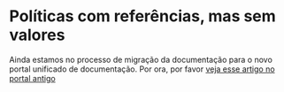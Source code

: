 ﻿# Políticas com referências, mas sem valores

Ainda estamos no processo de migração da documentação para o novo portal unificado de documentação. Por ora, por favor
[veja esse artigo no portal antigo](http://pki.lacunasoftware.com/Help/html/b37b623d-cc13-46cd-8f8f-2a573d57dc87.htm)
